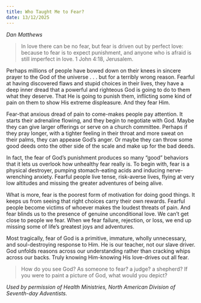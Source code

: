 ```yaml
---
title: Who Taught Me to Fear?
date: 13/12/2025
---
```


_Dan Matthews_

> <p></p>
> In love there can be no fear, but fear is driven out by perfect love: because to fear is to expect punishment, and anyone who is afraid is still imperfect in love. 1 John 4:18, Jerusalem.

Perhaps millions of people have bowed down on their knees in sincere prayer to the God of the universe . . . but for a terribly wrong reason. Fearful at having discovered flaws and stupid choices in their lives, they have a deep inner dread that a powerful and righteous God is going to do to them what they deserve. That He is going to punish them, inflicting some kind of pain on them to show His extreme displeasure. And they fear Him.

Fear-that anxious dread of pain to come-makes people pay attention. It starts their adrenaline flowing, and they begin to negotiate with God. Maybe they can give larger offerings or serve on a church committee. Perhaps if they pray longer, with a tighter feeling in their throat and more sweat on their palms, they can appease God’s anger. Or maybe they can throw some good deeds onto the other side of the scale and make up for the bad deeds.

In fact, the fear of God’s punishment produces so many “good” behaviors that it lets us overlook how unhealthy fear really is. To begin with, fear is a physical destroyer, pumping stomach-eating acids and inducing nerve-wrenching anxiety. Fearful people live tense, risk-averse lives, flying at very low altitudes and missing the greater adventures of being alive.

What is more, fear is the poorest form of motivation for doing good things. It keeps us from seeing that right choices carry their own rewards. Fearful people become victims of whoever makes the loudest threats of pain. And fear blinds us to the presence of genuine unconditional love. We can’t get close to people we fear. When we fear failure, rejection, or loss, we end up missing some of life’s greatest joys and adventures.

Most tragically, fear of God is a primitive, immature, wholly unnecessary, and soul-destroying response to Him. He is our teacher, not our slave driver. God unfolds reasons across our understanding rather than cracking whips across our backs. Truly knowing Him-knowing His love-drives out all fear.

> <callout></callout>
> How do you see God? As someone to fear? a judge? a shepherd? If you were to paint a picture of God, what would you depict?

_Used by permission of Health Ministries, North American Division of Seventh-day Adventists._